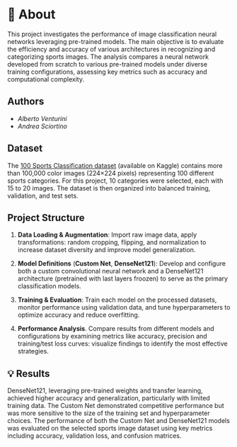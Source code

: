 # 📖 About

This project investigates the performance of image classification neural networks leveraging pre-trained models. The main objective is to evaluate the efficiency and accuracy of various architectures in recognizing and categorizing sports images. The analysis compares a neural network developed from scratch to various pre-trained models under diverse training configurations, assessing key metrics such as accuracy and computational complexity.

## Authors

- *Alberto Venturini*
- *Andrea Sciortino*

## Dataset

The [100 Sports Classification dataset](https://www.kaggle.com/datasets/gpiosenka/sports-classification) (available on Kaggle) contains more than 100,000 color images (224×224 pixels) representing 100 different sports categories. For this project, 10 categories were selected, each with 15 to 20 images. 
The dataset is then organized into balanced training, validation, and test sets.

## Project Structure

1. **Data Loading & Augmentation**: Import raw image data, apply transformations: random cropping, flipping, and normalization to increase dataset diversity and improve model generalization.

2. **Model Definitions** (**Custom Net**, **DenseNet121**): Develop and configure both a custom convolutional neural network and a DenseNet121 architecture (pretrained with last layers froozen) to serve as the primary classification models.

3. **Training & Evaluation**: Train each model on the processed datasets, monitor performance using validation data, and tune hyperparameters to optimize accuracy and reduce overfitting.

4. **Performance Analysis**. Compare results from different models and configurations by examining metrics like accuracy, precision and training/test loss curves: visualize findings to identify the most effective strategies.

## 💡 Results

DenseNet121, leveraging pre-trained weights and transfer learning, achieved higher accuracy and generalization, particularly with limited training data. The Custom Net demonstrated competitive performance but was more sensitive to the size of the training set and hyperparameter choices. The performance of both the Custom Net and DenseNet121 models was evaluated on the selected sports image dataset using key metrics including accuracy, validation loss, and confusion matrices.







